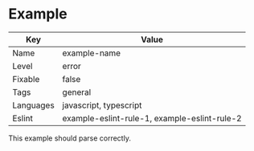# Example

| Key       | Value                                        |
| --------- | -------------------------------------------- |
| Name      | example-name                                 |
| Level     | error                                        |
| Fixable   | false                                        |
| Tags      | general                                      |
| Languages | javascript, typescript                       |
| Eslint    | example-eslint-rule-1, example-eslint-rule-2 |

This example should parse correctly.
